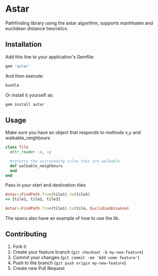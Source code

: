 # Astar

Pathfinding library using the astar algorithm, supports manhhaten and euclidean
distance heuristics.

## Installation

Add this line to your application's Gemfile:

```ruby
gem 'astar'
```

And then execute:

```ruby
bundle
```

Or install it yourself as:

```ruby
gem install astar
```

## Usage

Make sure you have an object that responds to methods x,y and walkable_neighbours

```ruby
class Tile
  attr_reader :x, :y

  #returns the surrounding tiles that are walkable
  def walkable_neighbours
  end
end
```

Pass in your start and destination tiles

```ruby
Astar::FindPath.from(tile1).to(tile3)
=> [tile1, tile2, tile3]
```

```ruby
Astar::FindPath.from(tile1).to(tile, EuclidianDisance)
```

The specs also have an example of how to use the lib.

## Contributing

1. Fork it
2. Create your feature branch (`git checkout -b my-new-feature`)
3. Commit your changes (`git commit -am 'Add some feature'`)
4. Push to the branch (`git push origin my-new-feature`)
5. Create new Pull Request
